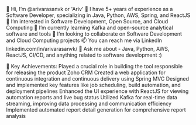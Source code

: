 👋 Hi, I’m @arivarasanvk or 'Ariv'
📄 I have 5+ years of experience as a Software Developer, specializing in Java, Python, AWS, Spring, and ReactJS
👀 I’m interested in Software Development, Open Source, and Cloud Computing
🌱 I’m currently learning Kafka and open-source analytical software and tools
💞️ I’m looking to collaborate on Software Development and Cloud Computing projects
📫 You can reach me via LinkedIn linkedin.com/in/arivarasanvk/
💬 Ask me about - Java, Python, AWS, ReactJS, CI/CD, and anything related to software development :)


🚀 Key Achievements:
Played a crucial role in building the tool responsible for releasing the product Zoho CRM
Created a web application for continuous integration and continuous delivery using Spring MVC
Designed and implemented key features like job scheduling, build automation, and deployment pipelines
Enhanced the UI experience with ReactJS for viewing automation reports and live bug status
Utilized Kafka for real-time data streaming, improving data processing and communication efficiency
Implemented automated report detail generation for comprehensive report analysis
